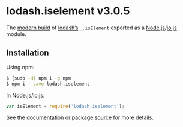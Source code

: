 # lodash.iselement v3.0.5

The [modern build](https://github.com/lodash/lodash/wiki/Build-Differences) of [lodash’s](https://lodash.com/) `_.isElement` exported as a [Node.js](http://nodejs.org/)/[io.js](https://iojs.org/) module.

## Installation

Using npm:

```bash
$ {sudo -H} npm i -g npm
$ npm i --save lodash.iselement
```

In Node.js/io.js:

```js
var isElement = require('lodash.iselement');
```

See the [documentation](https://lodash.com/docs#isElement) or [package source](https://github.com/lodash/lodash/blob/3.0.5-npm-packages/lodash.iselement) for more details.

